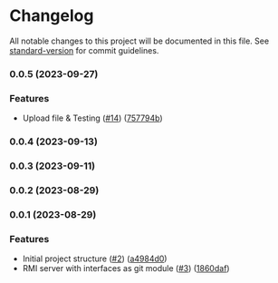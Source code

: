 # Changelog

All notable changes to this project will be documented in this file. See [standard-version](https://github.com/conventional-changelog/standard-version) for commit guidelines.

### 0.0.5 (2023-09-27)


### Features

* Upload file & Testing ([#14](https://github.com/hawks-atlanta/worker-java/issues/14)) ([757794b](https://github.com/hawks-atlanta/worker-java/commit/757794bf7f570ab425b775f3c8c3f0e165642524))

### 0.0.4 (2023-09-13)

### 0.0.3 (2023-09-11)

### 0.0.2 (2023-08-29)

### 0.0.1 (2023-08-29)


### Features

* Initial project structure ([#2](https://github.com/hawks-atlanta/worker-java/issues/2)) ([a4984d0](https://github.com/hawks-atlanta/worker-java/commit/a4984d0bf48c462123784eca850ce14507d0b48b))
* RMI server with interfaces as git module ([#3](https://github.com/hawks-atlanta/worker-java/issues/3)) ([1860daf](https://github.com/hawks-atlanta/worker-java/commit/1860dafcc0c8110e8d930e280183b9b9f3d22208))
